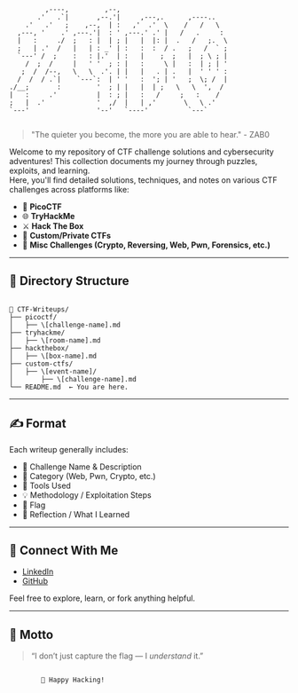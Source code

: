 ```



         ,----,         ,--,
       .'   .`|       ,--.'|     ,---,.      ,----..
    .'   .'   ;    ,--,  | :   ,'  .'  \    /   /   \
  ,---, '    .' ,---.'|  : ' ,---.' .' |   /   .     :
  |   :     ./  ;   : |  | ; |   |  |: |  .   /   ;.  \
  ;   | .'  /   |   | : _' | :   :  :  / .   ;   /  ` ;
  `---' /  ;    :   : |.'  | :   |    ;  ;   |  ; \ ; |
    /  ;  /     |   ' '  ; : |   :     \ |   :  | ; | '
   ;  /  /--,   \   \  .'. | |   |   . | .   |  ' ' ' :
  /  /  / .`|    `---`:  | ' '   :  '; | '   ;  \; /  |
./__;       :         '  ; | |   |  | ;   \   \  ',  /
|   :     .'          |  : ; |   :   /     ;   :    /
;   |  .'             '  ,/  |   | ,'       \   \ .'
`---'                 '--'   `----'          `---`


```

> "The quieter you become, the more you are able to hear." - ZAB0

Welcome to my repository of CTF challenge solutions and cybersecurity adventures! This collection documents my journey through puzzles, exploits, and learning.  
Here, you'll find detailed solutions, techniques, and notes on various CTF challenges across platforms like:

- 🔐 **PicoCTF**
- 🌐 **TryHackMe**
- ⚔️ **Hack The Box**
- 🧠 **Custom/Private CTFs**
- 🧩 **Misc Challenges (Crypto, Reversing, Web, Pwn, Forensics, etc.)**

---

## 📁 Directory Structure

```

📂 CTF-Writeups/
├── picoctf/
│   ├── \[challenge-name].md
├── tryhackme/
│   ├── \[room-name].md
├── hackthebox/
│   ├── \[box-name].md
├── custom-ctfs/
│   ├── \[event-name]/
│       ├── \[challenge-name].md
└── README.md  ← You are here.

```

---

## ✍️ Format

Each writeup generally includes:

- 🔎 Challenge Name & Description
- 📂 Category (Web, Pwn, Crypto, etc.)
- 🔧 Tools Used
- 💡 Methodology / Exploitation Steps
- 🏁 Flag
- 🧠 Reflection / What I Learned

---

## 🔗 Connect With Me

- [LinkedIn](https://www.linkedin.com/in/mahamud-abdirahman-151493375/)
- [GitHub](https://github.com/molii566)

Feel free to explore, learn, or fork anything helpful.

---

## 🧠 Motto

> “I don’t just capture the flag — I _understand_ it.”

```

```

            👾 Happy Hacking!

```

```

```

```

